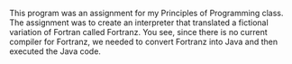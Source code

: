 This program was an assignment for my Principles of Programming class. The assignment was to create an interpreter that translated a fictional variation of Fortran called Fortranz. You see, since there is no current compiler for Fortranz, we needed to convert Fortranz into Java and then executed the Java code.
